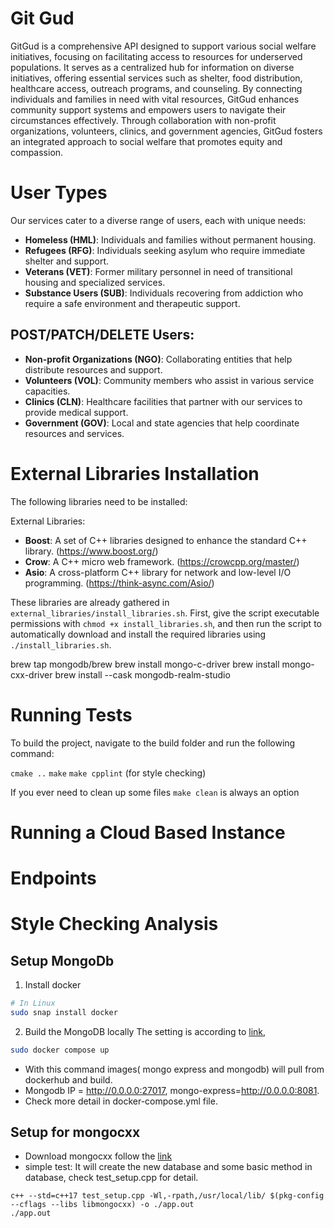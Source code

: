 # Git Gud

GitGud is a comprehensive API designed to support various social welfare initiatives, focusing on facilitating access to resources for underserved populations. It serves as a centralized hub for information on diverse initiatives, offering essential services such as shelter, food distribution, healthcare access, outreach programs, and counseling. By connecting individuals and families in need with vital resources, GitGud enhances community support systems and empowers users to navigate their circumstances effectively. Through collaboration with non-profit organizations, volunteers, clinics, and government agencies, GitGud fosters an integrated approach to social welfare that promotes equity and compassion.

# User Types

Our services cater to a diverse range of users, each with unique needs:

- **Homeless (HML)**: Individuals and families without permanent housing.
- **Refugees (RFG)**: Individuals seeking asylum who require immediate shelter and support.
- **Veterans (VET)**: Former military personnel in need of transitional housing and specialized services.
- **Substance Users (SUB)**: Individuals recovering from addiction who require a safe environment and therapeutic support.

## POST/PATCH/DELETE Users:

- **Non-profit Organizations (NGO)**: Collaborating entities that help distribute resources and support.
- **Volunteers (VOL)**: Community members who assist in various service capacities.
- **Clinics (CLN)**: Healthcare facilities that partner with our services to provide medical support.
- **Government (GOV)**: Local and state agencies that help coordinate resources and services.

# External Libraries Installation

The following libraries need to be installed:

External Libraries:
- **Boost**: A set of C++ libraries designed to enhance the standard C++ library. (https://www.boost.org/)
- **Crow**: A C++ micro web framework. (https://crowcpp.org/master/)
- **Asio**: A cross-platform C++ library for network and low-level I/O programming. (https://think-async.com/Asio/)

These libraries are already gathered in `external_libraries/install_libraries.sh`. First, give the script executable permissions with `chmod +x install_libraries.sh`, and then run the script to automatically download and install the required libraries using `./install_libraries.sh`.

brew tap mongodb/brew
brew install mongo-c-driver
brew install mongo-cxx-driver
brew install --cask mongodb-realm-studio

# Running Tests

To build the project, navigate to the build folder and run the following command:

`cmake ..` 
`make`
`make cpplint` (for style checking)

If you ever need to clean up some files `make clean` is always an option

# Running a Cloud Based Instance

# Endpoints

# Style Checking Analysis

## Setup MongoDb
1. Install docker
``` bash
# In Linux
sudo snap install docker
```
2. Build the MongoDB locally
The setting is according to [link](https://hub.docker.com/_/mongo/),
``` bash
sudo docker compose up
```
* With this command images( mongo express and mongodb) will pull from dockerhub and build.
* Mongodb IP = http://0.0.0.0:27017, mongo-express=http://0.0.0.0:8081.
* Check more detail in docker-compose.yml file.
## Setup for mongocxx
* Download mongocxx follow the [link](https://www.mongodb.com/docs/languages/cpp/cpp-driver/current/get-started/download-and-install/)
* simple test:
It will create the new database and some basic method in database, check test_setup.cpp for detail.
```
c++ --std=c++17 test_setup.cpp -Wl,-rpath,/usr/local/lib/ $(pkg-config --cflags --libs libmongocxx) -o ./app.out
./app.out
```